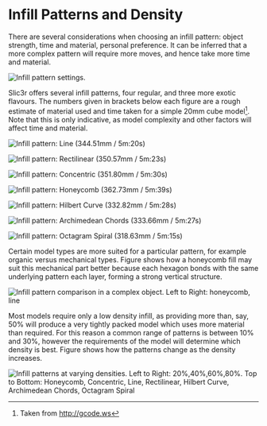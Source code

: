 Infill Patterns and Density
===========================



There are several considerations when choosing an infill pattern: object
strength, time and material, personal preference. It can be inferred
that a more complex pattern will require more moves, and hence take more
time and material.

 ![Infill pattern
settings.](expertmode/infill_pattern_settings.png "fig:")


Slic3r offers several infill patterns, four regular, and three more
exotic flavours. The numbers given in brackets below each figure are a
rough estimate of material used and time taken for a simple 20mm cube
model[^1]. Note that this is only indicative, as model complexity and
other factors will affect time and material.

 ![Infill pattern: Line (344.51mm /
5m:20s)](expertmode/infill_line.png "fig:") 

 ![Infill pattern: Rectilinear (350.57mm /
5m:23s)](expertmode/infill_rectilinear.png "fig:")


 ![Infill pattern: Concentric (351.80mm /
5m:30s)](expertmode/infill_concentric.png "fig:")


 ![Infill pattern: Honeycomb (362.73mm /
5m:39s)](expertmode/infill_honeycomb.png "fig:") 

 ![Infill pattern: Hilbert Curve (332.82mm /
5m:28s)](expertmode/infill_hilbertcurve.png "fig:")


 ![Infill pattern: Archimedean Chords (333.66mm /
5m:27s)](expertmode/infill_archimedeanchords.png "fig:")


 ![Infill pattern: Octagram Spiral (318.63mm /
5m:15s)](expertmode/infill_octagramspiral.png "fig:")


Certain model types are more suited for a particular pattern, for
example organic versus mechanical types. Figure
 shows how a honeycomb fill may
suit this mechanical part better because each hexagon bonds with the
same underlying pattern each layer, forming a strong vertical structure.

 ![Infill pattern comparison in a complex object. Left to Right:
honeycomb, line](expertmode/complex_object_infill_comparison.png "fig:")


Most models require only a low density infill, as providing more than,
say, 50% will produce a very tightly packed model which uses more
material than required. For this reason a common range of patterns is
between 10% and 30%, however the requirements of the model will
determine which density is best. Figure 
shows how the patterns change as the density increases.

 ![Infill patterns at varying densities. Left to Right:
20%,40%,60%,80%. Top to Bottom: Honeycomb, Concentric, Line,
Rectilinear, Hilbert Curve, Archimedean Chords, Octagram
Spiral](expertmode/infills.png "fig:") 

[^1]: Taken from http://gcode.ws

